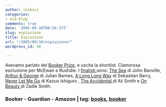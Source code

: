 ```yaml
---
author: leibniz
categories:
- old-blog
comments: true
date: '2005-09-10T08:56:37Z'
slug: espiazione
title: Espiazione
url: "/2005/09/10/espiazione/"
wordpress_id: 90

---
```

Avevamo parlato del [Booker
Prize](https://www.themanbookerprize.com/2005prize/longlist.php), e uscita la shortlist. Clamorosa esclusione per McEwan
e Rushdie. I [finalisti
](https://blogs.guardian.co.uk/culturevulture/archives/2005/09/08/the_shortlists_out_and_mcewans_not_on_it.html)sono: [The
Sea](https://www.amazon.com/exec/obidos/ASIN/0330483285/qid=1124043182/sr=2-1/ref=pd_bbs_b_2_1/102-2773527-0343304) di John Banville, [Arthur
& George](https://www.amazon.com/exec/obidos/ASIN/030726310X/qid=1124043278/sr=2-1/ref=pd_bbs_b_2_1/102-2773527-0343304) di Julian Barnes, [A
Long Long Way](https://www.amazon.com/exec/obidos/ASIN/0670033804/qid=1124043410/sr=2-1/ref=pd_bbs_b_2_1/102-2773527-0343304) di Sebastian Barry, [Never
Let Me Go](https://www.amazon.com/exec/obidos/ASIN/1400043395/qid=1124043627/sr=2-1/ref=pd_bbs_b_2_1/102-2773527-0343304) di Kazuo Ishiguro
,
[The
Accidental ](https://www.amazon.com/exec/obidos/ASIN/0375422250/qid=1124044484/sr=2-3/ref=pd_bbs_b_2_3/102-2773527-0343304)di Ali Smith e [On
Beauty ](https://www.amazon.com/exec/obidos/ASIN/1594200637/qid=1124044521/sr=2-1/ref=pd_bbs_b_2_1/102-2773527-0343304)di Zadie Smith.  



### Booker - Guardian - Amazon | tag: [books](https://www.technorati.com/tags/books), [booker](https://www.technorati.com/tags/booker)
